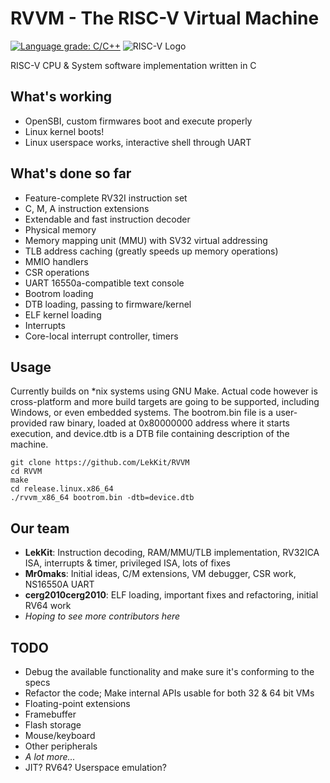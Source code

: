 
# RVVM - The RISC-V Virtual Machine
[![Language grade: C/C++](https://img.shields.io/lgtm/grade/cpp/g/LekKit/RVVM.svg?logo=lgtm&logoWidth=18)](https://lgtm.com/projects/g/LekKit/RVVM/context:cpp)
![RISC-V Logo](https://riscv.org/wp-content/uploads/2018/09/riscv-logo-1.png "The “RISC-V” trade name is a registered trade mark of RISC-V International.")


RISC-V CPU & System software implementation written in С

## What's working
- OpenSBI, custom firmwares boot and execute properly
- Linux kernel boots!
- Linux userspace works, interactive shell through UART

## What's done so far
- Feature-complete RV32I instruction set
- C, M, A instruction extensions
- Extendable and fast instruction decoder
- Physical memory
- Memory mapping unit (MMU) with SV32 virtual addressing
- TLB address caching (greatly speeds up memory operations)
- MMIO handlers
- CSR operations
- UART 16550a-compatible text console
- Bootrom loading
- DTB loading, passing to firmware/kernel
- ELF kernel loading
- Interrupts
- Core-local interrupt controller, timers

## Usage
Currently builds on *nix systems using GNU Make. Actual code however is cross-platform and more build targets are going to be supported, including Windows, or even embedded systems.
The bootrom.bin file is a user-provided raw binary, loaded at 0x80000000 address where it starts execution, and device.dtb is a DTB file containing description of the machine.
```
git clone https://github.com/LekKit/RVVM
cd RVVM
make
cd release.linux.x86_64
./rvvm_x86_64 bootrom.bin -dtb=device.dtb
```

## Our team
- **LekKit**:  Instruction decoding, RAM/MMU/TLB implementation, RV32ICA ISA, interrupts & timer, privileged ISA, lots of fixes
- **Mr0maks**: Initial ideas, C/M extensions, VM debugger, CSR work, NS16550A UART
- **cerg2010cerg2010**: ELF loading, important fixes and refactoring, initial RV64 work
- *Hoping to see more contributors here*

## TODO
- Debug the available functionality and make sure it's conforming to the specs
- Refactor the code; Make internal APIs usable for both 32 & 64 bit VMs
- Floating-point extensions
- Framebuffer
- Flash storage
- Mouse/keyboard
- Other peripherals
- *A lot more...*
- JIT? RV64? Userspace emulation?
